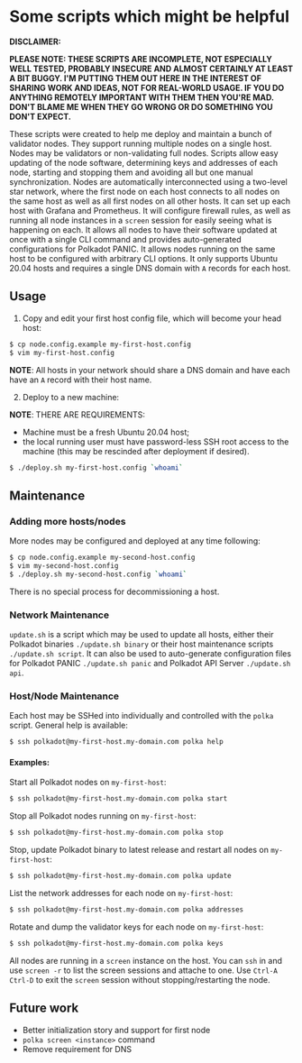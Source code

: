 # Some scripts which might be helpful

**DISCLAIMER:**

**PLEASE NOTE: THESE SCRIPTS ARE INCOMPLETE, NOT ESPECIALLY WELL TESTED, PROBABLY INSECURE AND ALMOST CERTAINLY AT LEAST A BIT BUGGY. I'M PUTTING THEM OUT HERE IN THE INTEREST OF SHARING WORK AND IDEAS, NOT FOR REAL-WORLD USAGE. IF YOU DO ANYTHING REMOTELY IMPORTANT WITH THEM THEN YOU'RE MAD. DON'T BLAME ME WHEN THEY GO WRONG OR DO SOMETHING YOU DON'T EXPECT.**

These scripts were created to help me deploy and maintain a bunch of validator nodes. They support running multiple nodes on a single host. Nodes may be validators or non-validating full nodes. Scripts allow easy updating of the node software, determining keys and addresses of each node, starting and stopping them and avoiding all but one manual synchronization. Nodes are automatically interconnected using a two-level star network, where the first node on each host connects to all nodes on the same host as well as all first nodes on all other hosts. It can set up each host with Grafana and Prometheus. It will configure firewall rules, as well as running all node instances in a `screen` session for easily seeing what is happening on each. It allows all nodes to have their software updated at once with a single CLI command and provides auto-generated configurations for Polkadot PANIC. It allows nodes running on the same host to be configured with arbitrary CLI options. It only supports Ubuntu 20.04 hosts and requires a single DNS domain with `A` records for each host.

## Usage

1. Copy and edit your first host config file, which will become your head host:

```sh
$ cp node.config.example my-first-host.config
$ vim my-first-host.config
```

**NOTE**: All hosts in your network should share a DNS domain and have each have an `A` record with their host name.

2. Deploy to a new machine:

**NOTE**: THERE ARE REQUIREMENTS:

- Machine must be a fresh Ubuntu 20.04 host;
- the local running user must have password-less SSH root access to the machine (this may be rescinded after deployment if desired).

```sh
$ ./deploy.sh my-first-host.config `whoami`
```

## Maintenance

### Adding more hosts/nodes

More nodes may be configured and deployed at any time following:

```sh
$ cp node.config.example my-second-host.config
$ vim my-second-host.config
$ ./deploy.sh my-second-host.config `whoami`
```

There is no special process for decommissioning a host.

### Network Maintenance

`update.sh` is a script which may be used to update all hosts, either their Polkadot binaries `./update.sh binary` or their host maintenance scripts `./update.sh script`. It can also be used to auto-generate configuration files for Polkadot PANIC `./update.sh panic` and Polkadot API Server `./update.sh api`.

### Host/Node Maintenance

Each host may be SSHed into individually and controlled with the `polka` script. General help is available:

```sh
$ ssh polkadot@my-first-host.my-domain.com polka help
```

#### Examples:

Start all Polkadot nodes on `my-first-host`:
```sh
$ ssh polkadot@my-first-host.my-domain.com polka start   
```

Stop all Polkadot nodes running on `my-first-host`:
```sh
$ ssh polkadot@my-first-host.my-domain.com polka stop    
```

Stop, update Polkadot binary to latest release and restart all nodes on `my-first-host`:
```sh
$ ssh polkadot@my-first-host.my-domain.com polka update  
```

List the network addresses for each node on `my-first-host`:
```sh
$ ssh polkadot@my-first-host.my-domain.com polka addresses
```

Rotate and dump the validator keys for each node on `my-first-host`:
```sh
$ ssh polkadot@my-first-host.my-domain.com polka keys
```

All nodes are running in a `screen` instance on the host. You can `ssh` in and use `screen -r` to list the screen sessions and attache to one. Use `Ctrl-A Ctrl-D` to exit the `screen` session without stopping/restarting the node.

## Future work

- Better initialization story and support for first node
- `polka screen <instance>` command
- Remove requirement for DNS
